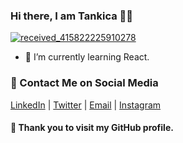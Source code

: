 ### Hi there, I am Tankica 👩‍💻

<!--
**tankicag/tankicag** is a ✨ _special_ ✨ repository because its `README.md` (this file) appears on your GitHub profile.

## 🚀 Goals for 2020
To live and work as a programmer in Manchester, UK
Here are some ideas to get you started: -->

[![received_415822225910278](https://user-images.githubusercontent.com/38501215/87989842-0cd69d80-cae3-11ea-96ca-8b6c7dcfc7d9.png)](https://tankicag.github.io/)

- 🌱 I’m currently learning React.

### 📩 Contact Me on Social Media
[LinkedIn](https://www.linkedin.com/in/tankica-spasev/) | [Twitter](https://twitter.com/tanicoder) | [Email](mailto:gonevatankica@gmail.com) | [Instagram](https://www.instagram.com/tanicoder/)

#### 🙌 Thank you to visit my GitHub profile.
